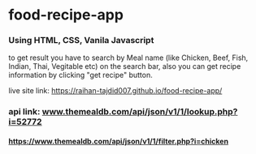 # food-recipe-app

### Using HTML, CSS, Vanila Javascript
to get result you have to search by Meal name (like Chicken, Beef, Fish, Indian, Thai, Vegitable etc) on the search bar,
also you can get recipe information by clicking "get recipe" button.


live site link: https://raihan-tajdid007.github.io/food-recipe-app/



### api link:  www.themealdb.com/api/json/v1/1/lookup.php?i=52772
####    https://www.themealdb.com/api/json/v1/1/filter.php?i=chicken
